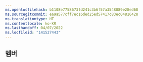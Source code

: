 ```yaml
---
ms.openlocfilehash: b1108e7758673fd241c3b6f57a3548089e28ed68
ms.sourcegitcommit: ea9a577cff7ec16ded25ed57417c83ec04816428
ms.translationtype: HT
ms.contentlocale: ko-KR
ms.lasthandoff: 04/07/2022
ms.locfileid: "141527443"
---
```

## <a name="members"></a>멤버
